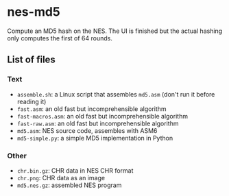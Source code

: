 # nes-md5
Compute an MD5 hash on the NES. The UI is finished but the actual hashing only computes the first of 64 rounds.

## List of files

### Text
* `assemble.sh`: a Linux script that assembles `md5.asm` (don't run it before reading it)
* `fast.asm`: an old fast but incomprehensible algorithm
* `fast-macros.asm`: an old fast but incomprehensible algorithm
* `fast-raw.asm`: an old fast but incomprehensible algorithm
* `md5.asm`: NES source code, assembles with ASM6
* `md5-simple.py`: a simple MD5 implementation in Python

### Other
* `chr.bin.gz`: CHR data in NES CHR format
* `chr.png`: CHR data as an image
* `md5.nes.gz`: assembled NES program
